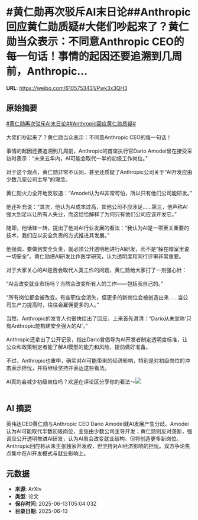 # #黄仁勋再次驳斥AI末日论##Anthropic回应黄仁勋质疑#大佬们吵起来了？黄仁勋当众表示：不同意Anthropic CEO的每一句话！事情的起因还要追溯到几周前，Anthropic...

**URL**: https://weibo.com/6105753431/Pwk3x3QH3

## 原始摘要

<a href="https://m.weibo.cn/search?containerid=231522type%3D1%26t%3D10%26q%3D%23%E9%BB%84%E4%BB%81%E5%8B%8B%E5%86%8D%E6%AC%A1%E9%A9%B3%E6%96%A5AI%E6%9C%AB%E6%97%A5%E8%AE%BA%23&amp;extparam=%23%E9%BB%84%E4%BB%81%E5%8B%8B%E5%86%8D%E6%AC%A1%E9%A9%B3%E6%96%A5AI%E6%9C%AB%E6%97%A5%E8%AE%BA%23" data-hide=""><span class="surl-text">#黄仁勋再次驳斥AI末日论#</span></a><a href="https://m.weibo.cn/search?containerid=231522type%3D1%26t%3D10%26q%3D%23Anthropic%E5%9B%9E%E5%BA%94%E9%BB%84%E4%BB%81%E5%8B%8B%E8%B4%A8%E7%96%91%23&amp;extparam=%23Anthropic%E5%9B%9E%E5%BA%94%E9%BB%84%E4%BB%81%E5%8B%8B%E8%B4%A8%E7%96%91%23" data-hide=""><span class="surl-text">#Anthropic回应黄仁勋质疑#</span></a><br><br>大佬们吵起来了？黄仁勋当众表示：不同意Anthropic CEO的每一句话！<br><br>事情的起因还要追溯到几周前，Anthropic的首席执行官Dario Amodei曾在接受采访时表示：“未来五年内，AI可能会取代一半的初级工作岗位。”<br><br>对于这个观点，黄仁勋非常不认同，甚至还质疑了Anthropic公司关于“AI开发应由少数几家公司主导”的理念。<br><br>黄仁勋火力全开地反驳道：“Amodei认为AI非常可怕，所以只有他们公司能研发。”<br><br>他还补充说：“其次，他认为AI成本过高，其他公司不应涉足……第三，他声称AI强大到足以让所有人失业，而这恰恰解释了为何只有他们公司应该开发它。”<br><br>随即，他话锋一转，提出了他对AI行业发展的看法：“我认为AI是一项至关重要的技术，我们应以安全负责的方式推进其发展。”<br><br>他强调，要做到安全负责，就必须公开透明地进行AI研发，而不是“躲在暗室里说一切安全”。黄仁勋把AI研发比作医学研究，认为透明度和同行评审非常重要。<br><br>对于大家关心的AI是否会取代人类工作的问题，黄仁勋给大家打了一剂强心针：<br><br>“AI会改变就业市场吗？当然会改变所有人的工作——包括我自己的。”<br><br>“所有岗位都会被改变。有些职位会消失，但更多的新岗位会被创造出来……当公司生产力提高时，往往会雇佣更多的人。”<br><br>当然，Anthropic的发言人也很快给出了回应，上来首先澄清：“Dario从未宣称‘只有Anthropic能构建安全强大的AI’。”<br><br>Anthropic还拿出了公开记录，指出Dario曾倡导为AI开发者制定透明度标准，让公众和政策制定者能了解AI模型的能力和风险，提前做好准备。<br><br>不过，Anthropic也重申，确实对AI可能带来的经济影响，特别是对初级岗位的冲击表示担忧，并将继续坚持并表达这些看法。<br><br>AI真的会减少初级岗位吗？欢迎在评论区分享你的看法～<img style="" src="https://tvax2.sinaimg.cn/large/006Fd7o3gy1i2djh7pqhzj30zk0k011r.jpg" referrerpolicy="no-referrer"><br><br>

## AI 摘要

英伟达CEO黄仁勋与Anthropic CEO Dario Amodei就AI发展产生分歧。Amodei认为AI可能取代半数初级岗位，主张由少数公司主导开发；黄仁勋则反对垄断，强调应公开透明推进AI研发，认为AI虽会改变就业结构，但将创造更多新岗位。Anthropic回应称从未主张独家开发权，但坚持对AI经济影响的担忧。双方争论焦点集中在AI开发模式与就业影响上。

## 元数据

- **来源**: ArXiv
- **类型**: 论文
- **保存时间**: 2025-06-13T05:04:03Z
- **目录日期**: 2025-06-13
